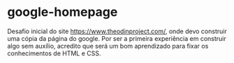 # google-homepage

Desafio inicial do site https://www.theodinproject.com/, onde devo construir uma cópia da página do google. Por ser a primeira experiência em construir algo sem auxílio, acredito que será um bom aprendizado para fixar os conhecimentos de HTML e CSS.
